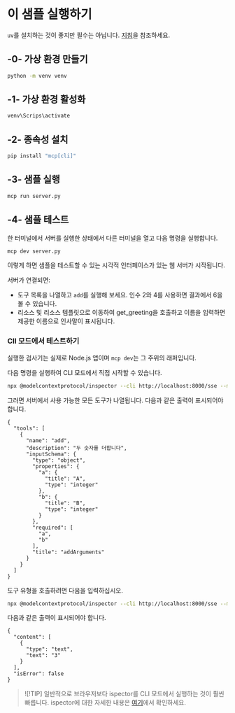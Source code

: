 # 이 샘플 실행하기

`uv`를 설치하는 것이 좋지만 필수는 아닙니다. [지침](https://docs.astral.sh/uv/#highlights)을 참조하세요.

## -0- 가상 환경 만들기

```bash
python -m venv venv
```

## -1- 가상 환경 활성화

```bash
venv\Scrips\activate
```

## -2- 종속성 설치

```bash
pip install "mcp[cli]"
```

## -3- 샘플 실행


```bash
mcp run server.py
```

## -4- 샘플 테스트

한 터미널에서 서버를 실행한 상태에서 다른 터미널을 열고 다음 명령을 실행합니다.

```bash
mcp dev server.py
```

이렇게 하면 샘플을 테스트할 수 있는 시각적 인터페이스가 있는 웹 서버가 시작됩니다.

서버가 연결되면:

- 도구 목록을 나열하고 `add`를 실행해 보세요. 인수 2와 4를 사용하면 결과에서 6을 볼 수 있습니다.
- 리소스 및 리소스 템플릿으로 이동하여 get_greeting을 호출하고 이름을 입력하면 제공한 이름으로 인사말이 표시됩니다.

### ClI 모드에서 테스트하기

실행한 검사기는 실제로 Node.js 앱이며 `mcp dev`는 그 주위의 래퍼입니다.

다음 명령을 실행하여 CLI 모드에서 직접 시작할 수 있습니다.

```bash
npx @modelcontextprotocol/inspector --cli http://localhost:8000/sse --method tools/list
```

그러면 서버에서 사용 가능한 모든 도구가 나열됩니다. 다음과 같은 출력이 표시되어야 합니다.

```text
{
  "tools": [
    {
      "name": "add",
      "description": "두 숫자를 더합니다",
      "inputSchema": {
        "type": "object",
        "properties": {
          "a": {
            "title": "A",
            "type": "integer"
          },
          "b": {
            "title": "B",
            "type": "integer"
          }
        },
        "required": [
          "a",
          "b"
        ],
        "title": "addArguments"
      }
    }
  ]
}
```

도구 유형을 호출하려면 다음을 입력하십시오.

```bash
npx @modelcontextprotocol/inspector --cli http://localhost:8000/sse --method tools/call --tool-name add --tool-arg a=1 --tool-arg b=2
```

다음과 같은 출력이 표시되어야 합니다.

```text
{
  "content": [
    {
      "type": "text",
      "text": "3"
    }
  ],
  "isError": false
}
```

> ![!TIP]
> 일반적으로 브라우저보다 ispector를 CLI 모드에서 실행하는 것이 훨씬 빠릅니다.
> ispector에 대한 자세한 내용은 [여기](https://github.com/modelcontextprotocol/inspector)에서 확인하세요.
